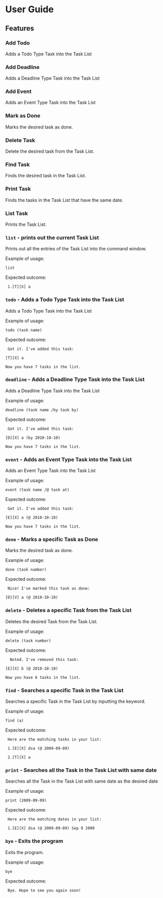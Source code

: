 # User Guide

## Features 

### Add Todo 
Adds a Todo Type Task into the Task List

### Add Deadline 
Adds a Deadline Type Task into the Task List

### Add Event 
Adds an Event Type Task into the Task List

### Mark as Done 
Marks the desired task as done.

### Delete Task 
Delete the desired task from the Task List.

### Find Task 
Finds the desired task in the Task List.

### Print Task 
Finds the tasks in the Task List that have the same date.

### List Task 
Prints the Task List.


### `list` - prints out the current Task List

Prints out all the entries of the Task List into the command window.

Example of usage: 

`list`

Expected outcome:

` 1.[T][X] a`

### `todo` - Adds a Todo Type Task into the Task List

Adds a Todo Type Task into the Task List

Example of usage: 

`todo (task name)`

Expected outcome:

` Got it. I've added this task:`

`[T][X] a`

`Now you have 7 tasks in the list.`

### `deadline` - Adds a Deadline Type Task into the Task List

Adds a Deadline Type Task into the Task List

Example of usage: 

`deadline (task name /by task by)`

Expected outcome:

` Got it. I've added this task:`

`[D][X] a (by 2010-10-10)`

`Now you have 7 tasks in the list.`

### `event` - Adds an Event Type Task into the Task List

Adds an Event Type Task into the Task List

Example of usage: 

`event (task name /@ task at)`

Expected outcome:

` Got it. I've added this task:`

`[E][X] a (@ 2010-10-10)`

`Now you have 7 tasks in the list.`

### `done` - Marks a specific Task as Done

Marks the desired task as done.

Example of usage: 

`done (task number)`

Expected outcome:

` Nice! I've marked this task as done:`

`[D][V] a (@ 2010-10-10) `

### `delete` - Deletes a specific Task from the Task List

Deletes the desired Task from the Task List.

Example of usage: 

`delete (task number)`

Expected outcome:

`  Noted. I've removed this task:`

`[E][X] b (@ 2010-10-10)`

`Now you have 6 tasks in the list.`

### `find` - Searches a specific Task in the Task List

Searches a specific Task in the Task List by inputting the keyword.

Example of usage: 

`find (a)`

Expected outcome:

` Here are the matching tasks in your list:`

` 1.[E][X] dsa (@ 2009-09-09)`

` 2.[T][X] a`

### `print` - Searches all the Task in the Task List with same date

Searches all the Task in the Task List with same date as the desired date

Example of usage: 

`print (2009-09-09)`

Expected outcome:

` Here are the matching dates in your list:`

` 1.[E][X] dsa (@ 2009-09-09) Sep 9 2009`

### `bye` - Exits the program

Exits the program.

Example of usage: 

`bye`

Expected outcome:

` Bye. Hope to see you again soon!`
